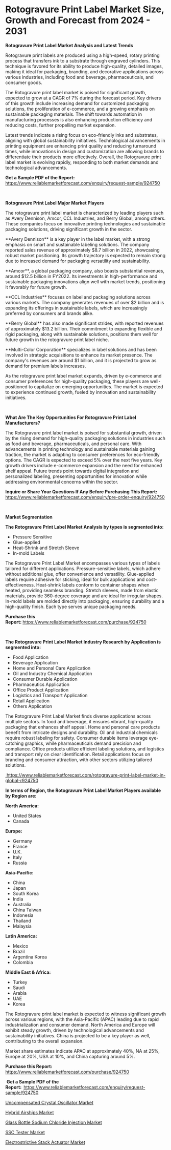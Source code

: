 <p><h1>Rotogravure Print Label Market Size, Growth and Forecast from 2024 - 2031</h1></p><p><strong>Rotogravure Print Label Market Analysis and Latest Trends</strong></p>
<p><p>Rotogravure print labels are produced using a high-speed, rotary printing process that transfers ink to a substrate through engraved cylinders. This technique is favored for its ability to produce high-quality, detailed images, making it ideal for packaging, branding, and decorative applications across various industries, including food and beverage, pharmaceuticals, and consumer goods.</p><p>The Rotogravure print label market is poised for significant growth, expected to grow at a CAGR of 7% during the forecast period. Key drivers of this growth include increasing demand for customized packaging solutions, the proliferation of e-commerce, and a growing emphasis on sustainable packaging materials. The shift towards automation in manufacturing processes is also enhancing production efficiency and reducing costs, further propelling market expansion.</p><p>Latest trends indicate a rising focus on eco-friendly inks and substrates, aligning with global sustainability initiatives. Technological advancements in printing equipment are enhancing print quality and reducing turnaround times, while innovations in design and customization are allowing brands to differentiate their products more effectively. Overall, the Rotogravure print label market is evolving rapidly, responding to both market demands and technological advancements.</p></p>
<p><strong>Get a Sample PDF of the Report:&nbsp;</strong> <a href="https://www.reliablemarketforecast.com/enquiry/request-sample/924750?utm_campaign=1124&utm_medium=2&utm_source=Github&utm_content=ia&utm_term=01102024&utm_id=rotogravure-print-label">https://www.reliablemarketforecast.com/enquiry/request-sample/924750</a></p>
<p>&nbsp;</p>
<p><strong>Rotogravure Print Label Major Market Players</strong></p>
<p><p>The rotogravure print label market is characterized by leading players such as Avery Dennison, Amcor, CCL Industries, and Berry Global, among others. These companies focus on innovative printing technologies and sustainable packaging solutions, driving significant growth in the sector.</p><p>**Avery Dennison** is a key player in the label market, with a strong emphasis on smart and sustainable labeling solutions. The company reported sales revenue of approximately $8.7 billion in 2022, showcasing robust market positioning. Its growth trajectory is expected to remain strong due to increased demand for packaging versatility and sustainability.</p><p>**Amcor**, a global packaging company, also boasts substantial revenues, around $12.5 billion in FY2022. Its investments in high-performance and sustainable packaging innovations align well with market trends, positioning it favorably for future growth.</p><p>**CCL Industries** focuses on label and packaging solutions across various markets. The company generates revenues of over $2 billion and is expanding its offerings in sustainable labels, which are increasingly preferred by consumers and brands alike.</p><p>**Berry Global** has also made significant strides, with reported revenues of approximately $13.2 billion. Their commitment to expanding flexible and rigid packaging, along with sustainable solutions, positions them well for future growth in the rotogravure print label niche.</p><p>**Multi-Color Corporation** specializes in label solutions and has been involved in strategic acquisitions to enhance its market presence. The company's revenues are around $1 billion, and it is projected to grow as demand for premium labels increases.</p><p>As the rotogravure print label market expands, driven by e-commerce and consumer preferences for high-quality packaging, these players are well-positioned to capitalize on emerging opportunities. The market is expected to experience continued growth, fueled by innovation and sustainability initiatives.</p></p>
<p>&nbsp;</p>
<p><strong>What Are The Key Opportunities For Rotogravure Print Label Manufacturers?</strong></p>
<p><p>The Rotogravure print label market is poised for substantial growth, driven by the rising demand for high-quality packaging solutions in industries such as food and beverage, pharmaceuticals, and personal care. With advancements in printing technology and sustainable materials gaining traction, the market is adapting to consumer preferences for eco-friendly options. The CAGR is expected to exceed 5% over the next five years. Key growth drivers include e-commerce expansion and the need for enhanced shelf appeal. Future trends point towards digital integration and personalized labeling, presenting opportunities for innovation while addressing environmental concerns within the sector.</p></p>
<p><strong>Inquire or Share Your Questions If Any Before Purchasing This Report:</strong> <a href="https://www.reliablemarketforecast.com/enquiry/pre-order-enquiry/924750?utm_campaign=1124&utm_medium=2&utm_source=Github&utm_content=ia&utm_term=01102024&utm_id=rotogravure-print-label">https://www.reliablemarketforecast.com/enquiry/pre-order-enquiry/924750</a></p>
<p>&nbsp;</p>
<p><strong>Market Segmentation</strong></p>
<p><strong>The Rotogravure Print Label Market Analysis by types is segmented into:</strong></p>
<p><ul><li>Pressure Sensitive</li><li>Glue-applied</li><li>Heat-Shrink and Stretch Sleeve</li><li>In-mold Labels</li></ul></p>
<p><p>The Rotogravure Print Label Market encompasses various types of labels tailored for different applications. Pressure-sensitive labels, which adhere without additional glue, offer convenience and versatility. Glue-applied labels require adhesive for sticking, ideal for bulk applications and cost-effectiveness. Heat-shrink labels conform to container shapes when heated, providing seamless branding. Stretch sleeves, made from elastic materials, provide 360-degree coverage and are ideal for irregular shapes. In-mold labels are molded directly into packaging, ensuring durability and a high-quality finish. Each type serves unique packaging needs.</p></p>
<p><strong>Purchase this Report:&nbsp;</strong><a href="https://www.reliablemarketforecast.com/purchase/924750?utm_campaign=1124&utm_medium=2&utm_source=Github&utm_content=ia&utm_term=01102024&utm_id=rotogravure-print-label">https://www.reliablemarketforecast.com/purchase/924750</a></p>
<p>&nbsp;</p>
<p><strong>The Rotogravure Print Label Market Industry Research by Application is segmented into:</strong></p>
<p><ul><li>Food Application</li><li>Beverage Application</li><li>Home and Personal Care Application</li><li>Oil and Industry Chemical Application</li><li>Consumer Durable Application</li><li>Pharmaceutics Application</li><li>Office Product Application</li><li>Logistics and Transport Application</li><li>Retail Application</li><li>Others Application</li></ul></p>
<p><p>The Rotogravure Print Label Market finds diverse applications across multiple sectors. In food and beverage, it ensures vibrant, high-quality packaging that enhances shelf appeal. Home and personal care products benefit from intricate designs and durability. Oil and industrial chemicals require robust labeling for safety. Consumer durable items leverage eye-catching graphics, while pharmaceuticals demand precision and compliance. Office products utilize efficient labeling solutions, and logistics and transport rely on clear identification. Retail applications focus on branding and consumer attraction, with other sectors utilizing tailored solutions.</p></p>
<p><a href="https://www.reliablemarketforecast.com/rotogravure-print-label-market-in-global-r924750?utm_campaign=1124&utm_medium=2&utm_source=Github&utm_content=ia&utm_term=01102024&utm_id=rotogravure-print-label">&nbsp;https://www.reliablemarketforecast.com/rotogravure-print-label-market-in-global-r924750</a></p>
<p><strong>In terms of Region, the Rotogravure Print Label Market Players available by Region are:</strong></p>
<p>
    <p> <strong> North America: </strong>
        <ul>
            <li>United States</li>
            <li>Canada</li>
        </ul>
        </p> 
    <p> <strong> Europe: </strong>
        <ul>
            <li>Germany</li>
            <li>France</li>
            <li>U.K.</li>
            <li>Italy</li>
            <li>Russia</li>
        </ul>
        </p> 
    <p> <strong> Asia-Pacific: </strong>
        <ul>
            <li>China</li>
            <li>Japan</li>
            <li>South Korea</li>
            <li>India</li>
            <li>Australia</li>
            <li>China Taiwan</li>
            <li>Indonesia</li>
            <li>Thailand</li>
            <li>Malaysia</li>
        </ul>
        </p> 
    <p> <strong> Latin America: </strong>
        <ul>
            <li>Mexico</li>
            <li>Brazil</li>
            <li>Argentina Korea</li>
            <li>Colombia</li>
        </ul>
        </p> 
    <p> <strong> Middle East & Africa: </strong>
        <ul>
            <li>Turkey</li>
            <li>Saudi</li>
            <li>Arabia</li>
            <li>UAE</li>
            <li>Korea</li>
        </ul>
    </p>
    </p>
<p><p>The Rotogravure print label market is expected to witness significant growth across various regions, with the Asia-Pacific (APAC) leading due to rapid industrialization and consumer demand. North America and Europe will exhibit steady growth, driven by technological advancements and sustainability initiatives. China is projected to be a key player as well, contributing to the overall expansion. </p><p>Market share estimates indicate APAC at approximately 40%, NA at 25%, Europe at 20%, USA at 10%, and China capturing around 5%.</p></p>
<p><strong>Purchase this Report: </strong><a href="https://www.reliablemarketforecast.com/purchase/924750?utm_campaign=1124&utm_medium=2&utm_source=Github&utm_content=ia&utm_term=01102024&utm_id=rotogravure-print-label">https://www.reliablemarketforecast.com/purchase/924750</a></p>
<p>&nbsp;<strong>Get a Sample PDF of the Report:&nbsp;&nbsp;</strong><a href="https://www.reliablemarketforecast.com/enquiry/request-sample/924750?utm_campaign=1124&utm_medium=2&utm_source=Github&utm_content=ia&utm_term=01102024&utm_id=rotogravure-print-label">https://www.reliablemarketforecast.com/enquiry/request-sample/924750</a></p>
<p><strong></strong></p>
<p><p><a href="https://issuu.com/reportprime-2/docs/uncompensated-crystal-oscillator-ma_dacb04d712a6e9?utm_campaign=1124&utm_medium=2&utm_source=Github&utm_content=ia&utm_term=01102024&utm_id=rotogravure-print-label">Uncompensated Crystal Oscillator Market</a></p><p><a href="https://www.linkedin.com/pulse/exploring-hybrid-airships-market-dynamics-global-trends-future-hifff?utm_campaign=1124&utm_medium=2&utm_source=Github&utm_content=ia&utm_term=01102024&utm_id=rotogravure-print-label">Hybrid Airships Market</a></p><p><a href="https://github.com/sofayahoo2023/Market-Research-Report-List-6/blob/main/glass-bottle-sodium-chloride-injection-market.md?utm_campaign=1124&utm_medium=2&utm_source=Github&utm_content=ia&utm_term=01102024&utm_id=rotogravure-print-label">Glass Bottle Sodium Chloride Injection Market</a></p><p><a href="https://www.linkedin.com/pulse/insights-ssc-tester-market-size-which-expanding-72-cagr-from-sghjf?utm_campaign=1124&utm_medium=2&utm_source=Github&utm_content=ia&utm_term=01102024&utm_id=rotogravure-print-label">SSC Tester Market</a></p><p><a href="https://issuu.com/reportprime-2/docs/electrostrictive-stack-actuator-mar_f0539d2aaa1172?utm_campaign=1124&utm_medium=2&utm_source=Github&utm_content=ia&utm_term=01102024&utm_id=rotogravure-print-label">Electrostrictive Stack Actuator Market</a></p></p>